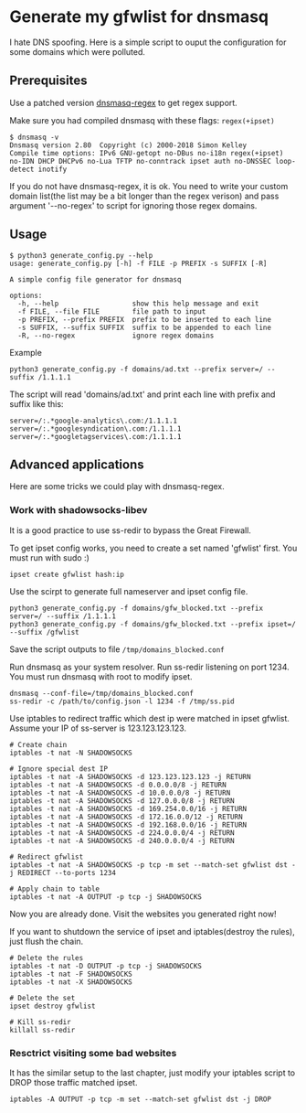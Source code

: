 # Generate my gfwlist for dnsmasq

I hate DNS spoofing. Here is a simple script to ouput the configuration for some domains which were polluted.

## Prerequisites

Use a patched version [dnsmasq-regex](https://github.com/lixingcong/dnsmasq-regex) to get regex support.

Make sure you had compiled dnsmasq with these flags: ```regex(+ipset)```

```
$ dnsmasq -v
Dnsmasq version 2.80  Copyright (c) 2000-2018 Simon Kelley
Compile time options: IPv6 GNU-getopt no-DBus no-i18n regex(+ipset) no-IDN DHCP DHCPv6 no-Lua TFTP no-conntrack ipset auth no-DNSSEC loop-detect inotify

```

If you do not have dnsmasq-regex, it is ok. You need to write your custom domain list(the list may be a bit longer than the regex verison) and pass argument '--no-regex' to script for ignoring those regex domains.

## Usage

```
$ python3 generate_config.py --help
usage: generate_config.py [-h] -f FILE -p PREFIX -s SUFFIX [-R]

A simple config file generator for dnsmasq

options:
  -h, --help                  show this help message and exit
  -f FILE, --file FILE        file path to input
  -p PREFIX, --prefix PREFIX  prefix to be inserted to each line
  -s SUFFIX, --suffix SUFFIX  suffix to be appended to each line
  -R, --no-regex              ignore regex domains
```

Example

```
python3 generate_config.py -f domains/ad.txt --prefix server=/ --suffix /1.1.1.1
```

The script will read 'domains/ad.txt' and print each line with prefix and suffix like this:

```
server=/:.*google-analytics\.com:/1.1.1.1
server=/:.*googlesyndication\.com:/1.1.1.1
server=/:.*googletagservices\.com:/1.1.1.1
```

## Advanced applications

Here are some tricks we could play with dnsmasq-regex.

### Work with shadowsocks-libev

It is a good practice to use ss-redir to bypass the Great Firewall.

To get ipset config works, you need to create a set named 'gfwlist' first. You must run with sudo :)

```
ipset create gfwlist hash:ip
```

Use the scirpt to generate full nameserver and ipset config file.

```
python3 generate_config.py -f domains/gfw_blocked.txt --prefix server=/ --suffix /1.1.1.1
python3 generate_config.py -f domains/gfw_blocked.txt --prefix ipset=/ --suffix /gfwlist
```

Save the script outputs to file ```/tmp/domains_blocked.conf```

Run dnsmasq as your system resolver. Run ss-redir listening on port 1234. You must run dnsmasq with root to modify ipset.

```
dnsmasq --conf-file=/tmp/domains_blocked.conf
ss-redir -c /path/to/config.json -l 1234 -f /tmp/ss.pid
```

Use iptables to redirect traffic which dest ip were matched in ipset gfwlist. Assume your IP of ss-server is 123.123.123.123.

```
# Create chain
iptables -t nat -N SHADOWSOCKS

# Ignore special dest IP
iptables -t nat -A SHADOWSOCKS -d 123.123.123.123 -j RETURN
iptables -t nat -A SHADOWSOCKS -d 0.0.0.0/8 -j RETURN
iptables -t nat -A SHADOWSOCKS -d 10.0.0.0/8 -j RETURN
iptables -t nat -A SHADOWSOCKS -d 127.0.0.0/8 -j RETURN
iptables -t nat -A SHADOWSOCKS -d 169.254.0.0/16 -j RETURN
iptables -t nat -A SHADOWSOCKS -d 172.16.0.0/12 -j RETURN
iptables -t nat -A SHADOWSOCKS -d 192.168.0.0/16 -j RETURN
iptables -t nat -A SHADOWSOCKS -d 224.0.0.0/4 -j RETURN
iptables -t nat -A SHADOWSOCKS -d 240.0.0.0/4 -j RETURN

# Redirect gfwlist
iptables -t nat -A SHADOWSOCKS -p tcp -m set --match-set gfwlist dst -j REDIRECT --to-ports 1234

# Apply chain to table
iptables -t nat -A OUTPUT -p tcp -j SHADOWSOCKS
```

Now you are already done. Visit the websites you generated right now!

If you want to shutdown the service of ipset and iptables(destroy the rules), just flush the chain.

```
# Delete the rules
iptables -t nat -D OUTPUT -p tcp -j SHADOWSOCKS
iptables -t nat -F SHADOWSOCKS
iptables -t nat -X SHADOWSOCKS

# Delete the set
ipset destroy gfwlist

# Kill ss-redir
killall ss-redir
```

### Resctrict visiting some bad websites

It has the similar setup to the last chapter, just modify your iptables script to DROP those traffic matched ipset.

```
iptables -A OUTPUT -p tcp -m set --match-set gfwlist dst -j DROP
```

